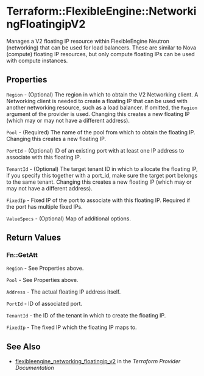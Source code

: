 # Terraform::FlexibleEngine::NetworkingFloatingipV2

Manages a V2 floating IP resource within FlexibleEngine Neutron (networking)
that can be used for load balancers.
These are similar to Nova (compute) floating IP resources,
but only compute floating IPs can be used with compute instances.

## Properties

`Region` - (Optional) The region in which to obtain the V2 Networking client.
A Networking client is needed to create a floating IP that can be used with
another networking resource, such as a load balancer. If omitted, the
`Region` argument of the provider is used. Changing this creates a new
floating IP (which may or may not have a different address).

`Pool` - (Required) The name of the pool from which to obtain the floating
IP. Changing this creates a new floating IP.

`PortId` - (Optional) ID of an existing port with at least one IP address to
associate with this floating IP.

`TenantId` - (Optional) The target tenant ID in which to allocate the floating
IP, if you specify this together with a port_id, make sure the target port
belongs to the same tenant. Changing this creates a new floating IP (which
may or may not have a different address).

`FixedIp` - Fixed IP of the port to associate with this floating IP. Required if
the port has multiple fixed IPs.

`ValueSpecs` - (Optional) Map of additional options.


## Return Values

### Fn::GetAtt

`Region` - See Properties above.

`Pool` - See Properties above.

`Address` - The actual floating IP address itself.

`PortId` - ID of associated port.

`TenantId` - the ID of the tenant in which to create the floating IP.

`FixedIp` - The fixed IP which the floating IP maps to.

## See Also

* [flexibleengine_networking_floatingip_v2](https://www.terraform.io/docs/providers/flexibleengine/r/networking_floatingip_v2.html) in the _Terraform Provider Documentation_